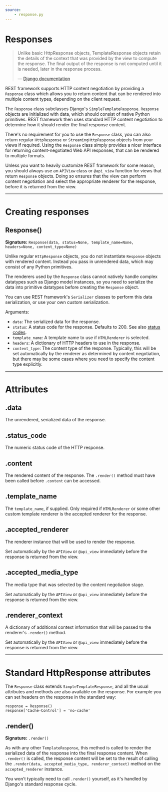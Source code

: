 ```yaml
---
source:
    - response.py
---
```


# Responses

> Unlike basic HttpResponse objects, TemplateResponse objects retain the details of the context that was provided by the view to compute the response.  The final output of the response is not computed until it is needed, later in the response process.
>
> &mdash; [Django documentation][cite]

REST framework supports HTTP content negotiation by providing a `Response` class which allows you to return content that can be rendered into multiple content types, depending on the client request.

The `Response` class subclasses Django's `SimpleTemplateResponse`.  `Response` objects are initialized with data, which should consist of native Python primitives.  REST framework then uses standard HTTP content negotiation to determine how it should render the final response content.

There's no requirement for you to use the `Response` class, you can also return regular `HttpResponse` or `StreamingHttpResponse` objects from your views if required.  Using the `Response` class simply provides a nicer interface for returning content-negotiated Web API responses, that can be rendered to multiple formats.

Unless you want to heavily customize REST framework for some reason, you should always use an `APIView` class or `@api_view` function for views that return `Response` objects.  Doing so ensures that the view can perform content negotiation and select the appropriate renderer for the response, before it is returned from the view.

---

# Creating responses

## Response()

**Signature:** `Response(data, status=None, template_name=None, headers=None, content_type=None)`

Unlike regular `HttpResponse` objects, you do not instantiate `Response` objects with rendered content.  Instead you pass in unrendered data, which may consist of any Python primitives.

The renderers used by the `Response` class cannot natively handle complex datatypes such as Django model instances, so you need to serialize the data into primitive datatypes before creating the `Response` object.

You can use REST framework's `Serializer` classes to perform this data serialization, or use your own custom serialization.

Arguments:

* `data`: The serialized data for the response.
* `status`: A status code for the response.  Defaults to 200.  See also [status codes][statuscodes].
* `template_name`: A template name to use if `HTMLRenderer` is selected.
* `headers`: A dictionary of HTTP headers to use in the response.
* `content_type`: The content type of the response.  Typically, this will be set automatically by the renderer as determined by content negotiation, but there may be some cases where you need to specify the content type explicitly.

---

# Attributes

## .data

The unrendered, serialized data of the response.

## .status_code

The numeric status code of the HTTP response.

## .content

The rendered content of the response.  The `.render()` method must have been called before `.content` can be accessed.

## .template_name

The `template_name`, if supplied.  Only required if `HTMLRenderer` or some other custom template renderer is the accepted renderer for the response.

## .accepted_renderer

The renderer instance that will be used to render the response.

Set automatically by the `APIView` or `@api_view` immediately before the response is returned from the view.

## .accepted_media_type

The media type that was selected by the content negotiation stage.

Set automatically by the `APIView` or `@api_view` immediately before the response is returned from the view.

## .renderer_context

A dictionary of additional context information that will be passed to the renderer's `.render()` method.

Set automatically by the `APIView` or `@api_view` immediately before the response is returned from the view.

---

# Standard HttpResponse attributes

The `Response` class extends `SimpleTemplateResponse`, and all the usual attributes and methods are also available on the response.  For example you can set headers on the response in the standard way:

    response = Response()
    response['Cache-Control'] = 'no-cache'

## .render()

**Signature:** `.render()`

As with any other `TemplateResponse`, this method is called to render the serialized data of the response into the final response content.  When `.render()` is called, the response content will be set to the result of calling the `.render(data, accepted_media_type, renderer_context)` method on the `accepted_renderer` instance.

You won't typically need to call `.render()` yourself, as it's handled by Django's standard response cycle.

[cite]: https://docs.djangoproject.com/en/stable/ref/template-response/
[statuscodes]: status-codes.md
